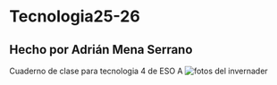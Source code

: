 # Tecnologia25-26
## Hecho por Adrián Mena Serrano
Cuaderno de clase para tecnologia 4 de ESO A
![fotos del invernader](ttps://ci3.googleusercontent.com/mail-img-att/AGAZnRq-u8Gh2ul5mCuw2EqWuac526ubMOhS7lYzycRpD7SMMxK06tNYqVVNSOust09-nFcscRf34fbrFsRDtHNFhaMm1XQ7uHztj_KL6vZ1s9az3Xe9cfkr9HuKVhE7WZJ1AFal2tP5GIrMe-wGAs1ZLPRxb1x0mZd5OrPc8vVCc-PmDSgArbQ_cZVye1JqPRdEs4JgZIjixt4rm2XUinlnn4L4uWpCu3ZrbQ3IZRaw_GZ-3dbfxN524POClOJx9ovWNoOAGpWNgJ8eyvT4Y460-n2HLA6plpHSFq3zReVW1pzor4m2xBRhZGWtJKovoFwuekgg8zU-WByujZAJZgoAbuHzuYHwDT5rUL424roYApBwdXAK0WQbN0B-dl-XWPCYkyQo2wPcgHSQOvRdmisyeXNve4JegWa5KhSbjvTT8KAX307YWMuqgtoaUjeAcNwGH06gtkHqiLhANYyH5cReAnSl8PYFowdgOs6iAPlwnEJUkckmYlq_t1n3DNih6aP2PNwibr98WSO19mcJuqh4pD3HNpBPgLLIoCEwYctPPzEZ9hEnh3ux2a2uuJucmtB_C2GQRaaSkuXUx7YXqNFzS3rI2Z6PRyYXws8qI6Q8ypb97g_xz77nHRZdQVcJSGh3eS37NTv04XZFft_xMR6Ip6g3pB3UqQy4m3atmXAehzM1IZKnJcadgZjG-aHzZj0_rG9Iq8ivWJuWzk1IDwxQhRUlc0k0EI4UxsyAaPAVGIUvDj_iKg4ySb3WKloyC-0aVnWiD6FGrhBwY-91L7phKRqsR5wmUZkN1zTptvYgjNn9jcqeZmWpXtwwJxeOPg2k0i59zzUfS7571cWWVjytkclsMW0-6ImYG8mYn_hG25Kqy6cCEqlHYLDdSzZoWsqPuxlQF1ffPUpmQEEUIBbP9up0FDWInQpp0-6CgTv_E_m-jtUpn_1DyK2rKIiCO562pNrWOCynMD91YyKQH7DCj0Zj7Q61YlmSgpzi49CX5YVr1jc-28b1ms9x3YCfjfx7r0B01-baZfxt_x-5wSnnmGt8BiXMzu0OMf26kUwu6v6oGvjREg=s0-l75-ft)
